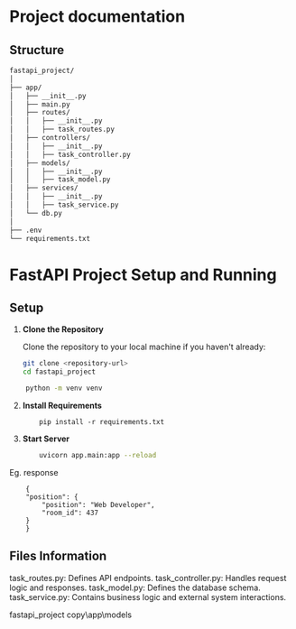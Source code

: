 # Project documentation


## Structure
```bash
fastapi_project/
│
├── app/
│   ├── __init__.py
│   ├── main.py
│   ├── routes/
│   │   ├── __init__.py
│   │   ├── task_routes.py
│   ├── controllers/
│   │   ├── __init__.py
│   │   ├── task_controller.py
│   ├── models/
│   │   ├── __init__.py
│   │   ├── task_model.py
│   ├── services/
│   │   ├── __init__.py
│   │   ├── task_service.py
│   └── db.py
│
├── .env
└── requirements.txt
```

# FastAPI Project Setup and Running

## Setup

1. **Clone the Repository**

   Clone the repository to your local machine if you haven't already:

   ```bash
   git clone <repository-url>
   cd fastapi_project

```bash
    python -m venv venv
```

2.  **Install Requirements**
    ```
        pip install -r requirements.txt
    ```

3. **Start Server**
    ```bash
        uvicorn app.main:app --reload
    ```

Eg. response
```
    {
    "position": {
        "position": "Web Developer",
        "room_id": 437
    }
    }
```

## Files Information
task_routes.py: Defines API endpoints.
task_controller.py: Handles request logic and responses.
task_model.py: Defines the database schema.
task_service.py: Contains business logic and external system interactions.

fastapi_project copy\app\models